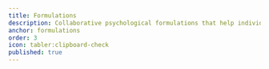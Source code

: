 ```yaml
---
title: Formulations
description: Collaborative psychological formulations that help individuals understand their experiences within a neurodevelopmental framework, creating a shared understanding and pathway forward.
anchor: formulations
order: 3
icon: tabler:clipboard-check
published: true
---
```

